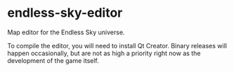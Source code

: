 # endless-sky-editor
Map editor for the Endless Sky universe.

To compile the editor, you will need to install Qt Creator. Binary releases will happen occasionally, but are not as high a priority right now as the development of the game itself.
